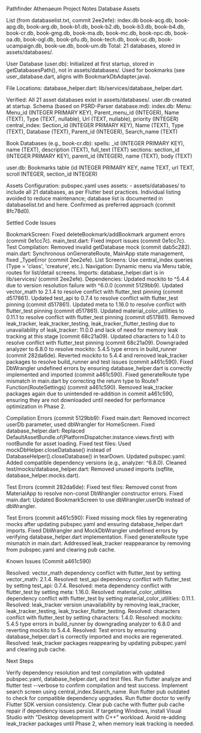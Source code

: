 Pathfinder Athenaeum Project Notes
Database Assets

List (from databaselist.txt, commit 2ee2efe):
index.db
book-acg.db, book-apg.db, book-arg.db, book-b1.db, book-b2.db, book-b3.db, book-b4.db, book-cr.db, book-gmg.db, book-ma.db, book-mc.db, book-npc.db, book-oa.db, book-ogl.db, book-pfu.db, book-tech.db, book-uc.db, book-ucampaign.db, book-ue.db, book-um.db
Total: 21 databases, stored in assets/databases/.


User Database (user.db):
Initialized at first startup, stored in getDatabasesPath(), not in assets/databases/.
Used for bookmarks (see user_database.dart, aligns with BookmarkDbAdapter.java).


File Locations:
database_helper.dart: lib/services/database_helper.dart.


Verified: All 21 asset databases exist in assets/databases/. user.db created at startup.
Schema (based on PSRD-Parser database.md):
index.db:
Menu: Menu_id (INTEGER PRIMARY KEY), Parent_menu_id (INTEGER), Name (TEXT), Type (TEXT, nullable), Url (TEXT, nullable), priority (INTEGER)
central_index: Section_id (INTEGER PRIMARY KEY), Name (TEXT), Type (TEXT), Database (TEXT), Parent_id (INTEGER), Search_name (TEXT)


Book Databases (e.g., book-cr.db):
spells: _id (INTEGER PRIMARY KEY), name (TEXT), description (TEXT), full_text (TEXT)
sections: section_id (INTEGER PRIMARY KEY), parent_id (INTEGER), name (TEXT), body (TEXT)


user.db: Bookmarks table (id INTEGER PRIMARY KEY, name TEXT, url TEXT, scroll INTEGER, section_id INTEGER)


Assets Configuration:
pubspec.yaml uses assets: - assets/databases/ to include all 21 databases, as per Flutter best practices. Individual listing avoided to reduce maintenance; database list is documented in databaselist.txt and here. Confirmed as preferred approach (commit 8fc78d0).



Settled Code Issues

BookmarkScreen: Fixed deleteBookmark/addBookmark argument errors (commit 0e1cc7c).
main_test.dart: Fixed import issues (commit 0e1cc7c).
Test Compilation: Removed invalid getDatabase mock (commit dab5c282).
main.dart: Synchronous onGenerateRoute, MainApp state management, fixed _TypeError (commit 2ee2efe).
List Screens: Use central_index queries (Type = 'class', 'creature', etc.).
Navigation: Dynamic menu via Menu table, routes for list/detail screens.
Imports: database_helper.dart is in lib/services/ (commit 2ee2efe).
Dependencies:
Updated mockito to ^5.4.4 due to version resolution failure with ^6.0.0 (commit 5129bb9).
Updated vector_math to 2.1.4 to resolve conflict with flutter_test pinning (commit d517861).
Updated test_api to 0.7.4 to resolve conflict with flutter_test pinning (commit d517861).
Updated meta to 1.16.0 to resolve conflict with flutter_test pinning (commit d517861).
Updated material_color_utilities to 0.11.1 to resolve conflict with flutter_test pinning (commit d517861).
Removed leak_tracker, leak_tracker_testing, leak_tracker_flutter_testing due to unavailability of leak_tracker: 11.0.0 and lack of need for memory leak tracking at this stage (commit 68c21a09).
Updated characters to 1.4.0 to resolve conflict with flutter_test pinning (commit 68c21a09).
Downgraded analyzer to 6.8.0 to resolve mockito: 5.4.5 type errors in build_runner (commit 282da6de).
Reverted mockito to 5.4.4 and removed leak_tracker packages to resolve build_runner and test issues (commit a461c590).
Fixed DbWrangler undefined errors by ensuring database_helper.dart is correctly implemented and imported (commit a461c590).
Fixed generateRoute type mismatch in main.dart by correcting the return type to Route<dynamic>? Function(RouteSettings) (commit a461c590).
Removed leak_tracker packages again due to unintended re-addition in commit a461c590, ensuring they are not downloaded until needed for performance optimization in Phase 2.


Compilation Errors (commit 5129bb9):
Fixed main.dart: Removed incorrect userDb parameter, used dbWrangler for HomeScreen.
Fixed database_helper.dart: Replaced DefaultAssetBundle.of(PlatformDispatcher.instance.views.first) with rootBundle for asset loading.
Fixed test files: Used mockDbHelper.closeDatabase() instead of DatabaseHelper().closeDatabase() in tearDown.
Updated pubspec.yaml: Added compatible dependency versions (e.g., analyzer: ^6.8.0).
Cleaned test/mocks/database_helper.dart: Removed unused imports (sqflite, database_helper.mocks.dart).


Test Errors (commit 282da6de):
Fixed test files: Removed const from MaterialApp to resolve non-const DbWrangler constructor errors.
Fixed main.dart: Updated BookmarkScreen to use dbWrangler.userDb instead of dbWrangler.


Test Errors (commit a461c590):
Fixed missing mock files by regenerating mocks after updating pubspec.yaml and ensuring database_helper.dart imports.
Fixed DbWrangler and MockDbWrangler undefined errors by verifying database_helper.dart implementation.
Fixed generateRoute type mismatch in main.dart.
Addressed leak_tracker reappearance by removing from pubspec.yaml and clearing pub cache.



Known Issues (Commit a461c590)

Resolved: vector_math dependency conflict with flutter_test by setting vector_math: 2.1.4.
Resolved: test_api dependency conflict with flutter_test by setting test_api: 0.7.4.
Resolved: meta dependency conflict with flutter_test by setting meta: 1.16.0.
Resolved: material_color_utilities dependency conflict with flutter_test by setting material_color_utilities: 0.11.1.
Resolved: leak_tracker version unavailability by removing leak_tracker, leak_tracker_testing, leak_tracker_flutter_testing.
Resolved: characters conflict with flutter_test by setting characters: 1.4.0.
Resolved: mockito: 5.4.5 type errors in build_runner by downgrading analyzer to 6.8.0 and reverting mockito to 5.4.4.
Resolved: Test errors by ensuring database_helper.dart is correctly imported and mocks are regenerated.
Resolved: leak_tracker packages reappearing by updating pubspec.yaml and clearing pub cache.

Next Steps

Verify dependency resolution and test compilation with updated pubspec.yaml, database_helper.dart, and test files.
Run flutter analyze and flutter test --verbose to confirm compilation and test success.
Implement search screen using central_index.Search_name.
Run flutter pub outdated to check for compatible dependency upgrades.
Run flutter doctor to verify Flutter SDK version consistency.
Clear pub cache with flutter pub cache repair if dependency issues persist.
If targeting Windows, install Visual Studio with "Desktop development with C++" workload.
Avoid re-adding leak_tracker packages until Phase 2, when memory leak tracking is needed.
